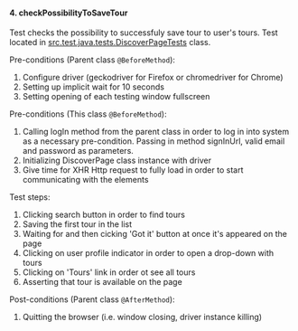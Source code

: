 #### 4. checkPossibilityToSaveTour  
Test checks the possibility to successfuly save tour to user's tours. Test located in [src.test.java.tests.DiscoverPageTests](link) class.


Pre-conditions (Parent class `@BeforeMethod`):  

1. Configure driver (geckodriver for Firefox or chromedriver for Chrome)
2. Setting up implicit wait for 10 seconds
3. Setting opening of each testing window fullscreen

Pre-conditions (This class `@BeforeMethod`):  

1. Calling logIn method from the parent class in order to log in into system as a necessary pre-condition. Passing in method signInUrl, valid email and password as parameters.
2. Initializing DiscoverPage class instance with driver
3. Give time for XHR Http request to fully load in order to start communicating with the elements

Test steps:  

1. Clicking search button in order to find tours
2. Saving the first tour in the list
3. Waiting for and then cicking 'Got it' button at once it's appeared on the page
4. Clicking on user profile indicator in order to open a drop-down with tours
5. Clicking on 'Tours' link in order ot see all tours
6. Asserting that tour is available on the page

Post-conditions (Parent class `@AfterMethod`):  

1. Quitting the browser (i.e. window closing, driver instance killing)